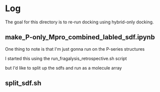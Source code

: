 # Log
The goal for this directory is to re-run docking using hybrid-only docking.

## make_P-only_Mpro_combined_labled_sdf.ipynb
One thing to note is that I'm just gonna run on the P-series structures

I started this using the run_fragalysis_retrospective.sh script

but I'd like to split up the sdfs and run as a molecule array


## split_sdf.sh


